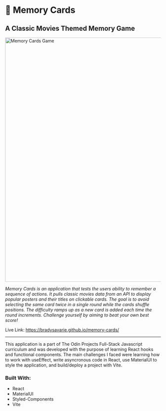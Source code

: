 <h1>🎥 Memory Cards</h1>

<h2>A Classic Movies Themed Memory Game</h2>

<img width="790" alt="Memory Cards Game" src="https://github.com/BradySavarie/memory-cards/assets/106128212/e4f61fb4-502f-4e56-8113-c9abd699a8c0">

<em>Memory Cards is an application that tests the users ability to remember a sequence of actions. It pulls classic movies data from an API to display popular posters and their titles on clickable cards. The goal is to avoid selecting the same card twice in a single round while the cards shuffle positions. The difficulty ramps up as a new card is added each time the round increments. Challenge yourself by aiming to beat your own best score!</em>

Live Link: https://bradysavarie.github.io/memory-cards/

<hr>

This application is a part of The Odin Projects Full-Stack Javascript curriculum and was developed with the purpose of learning React hooks and functional components. The main challenges I faced were learning how to work with useEffect, write asyncronous code in React, use MaterialUI to style the application, and build/deploy a project with Vite.

<h3>Built With:</h3>

<ul>
  <li>React
  <li>MaterialUI
  <li>Styled-Components
  <li>Vite
 </ul>
